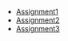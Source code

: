 - [Assignment1](docs/blopost1.md)
- [Assignment2](docs/assignment2)
- [Assignment3](docs/Assignment3.md)

